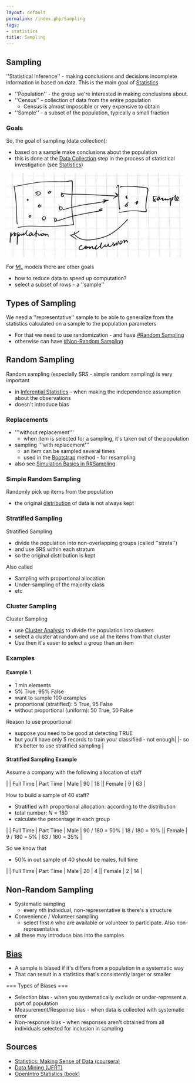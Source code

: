 ```yaml
---
layout: default
permalink: /index.php/Sampling
tags:
- statistics
title: Sampling
---
```

## Sampling
''Statistical Inference'' - making conclusions and decisions incomplete information in based on data. This is the main goal of [Statistics](Statistics)
- ''Population'' - the group we're interested in making conclusions about.
- ''Census'' - collection of data from the entire population
  - Census is almost impossible or very expensive to obtain
- ''Sample'' - a subset of the population, typically a small fraction


### Goals
So, the goal of sampling (data collection): 
- based on a sample make conclusions about the population 
- this is done at the [Data Collection](Data_Collection) step in the process of statistical investigation (see [Statistics](Statistics))

<img src="https://raw.githubusercontent.com/alexeygrigorev/wiki-figures/master/legacy/sample-conclusion.png" alt="Image">


For [ML](Machine_Learning) models there are other goals
- how to reduce data to speed up computation? 
- select a subset of rows - a ''sample''



## Types of Sampling
We need a ''representative'' sample to be able to generalize from the statistics calculated on a sample to the population parameters
- For that we need to use randomization - and have [#Random Sampling](#Random_Sampling)
- otherwise can have [#Non-Random Sampling](#Non-Random_Sampling)


## Random Sampling
Random sampling (especially SRS - simple random sampling) is very important 
- in [Inferential Statistics](Inferential_Statistics) - when making the independence assumption about the observations
- doesn't introduce bias


### Replacements
- '''without replacement'''
  - when item is selected for a sampling, it's taken out of the population
- sampling '''with replacement''' 
  - an item can be sampled several times
  - used in the [Bootstrap](Bootstrap) method - for resampling
- also see [Simulation Basics in R#Sampling](Simulation_Basics_in_R#Sampling)


### Simple Random Sampling
Randomly pick up items from the population
- the original [distribution](distribution) of data is not always kept


### Stratified Sampling
Stratified Sampling 
- divide the population into non-overlapping groups (called ''strata'') 
- and use SRS within each stratum
- so the original distribution is kept

Also called 
- Sampling with proportional allocation
- Under-sampling of the majority class
- etc


### Cluster Sampling
Cluster Sampling
- use [Cluster Analysis](Cluster_Analysis) to divide the population into clusters
- select a cluster at random and use all the items from that cluster
- Use then it's easer to select a group than an item


### Examples
#### Example 1
- 1 mln elements 
- 5% True, 95% False 
- want to sample 100 examples
- proportional (stratified): 5 True, 95 False
- without proportional (uniform): 50 True, 50 False

Reason to use proportional
- suppose you need to be good at detecting TRUE 
- but you'll have only 5 records to train your classified - not enough|   |- so it's better to use stratified sampling |

#### Stratified Sampling Example
Assume a company with the following allocation of staff 

|    |  Full Time  |  Part Time  |   Male    |  90  |  18 ||   Female   |  9  |  63 |

How to build a sample of 40 staff? 
- Stratified with proportional allocation: according to the distribution
- total number: $N = 180$
- calculate the percentage in each group

|    |  Full Time  |  Part Time  |   Male    |  90 / 180 = 50%   |  18 / 180 = 10%  ||   Female   |  9 / 180 = 5%   |  63 / 180 = 35%  |

So we know that 
- 50% in out sample of 40 should be males, full time

|    |  Full Time  |  Part Time  |   Male    |  20   |  4 ||   Female   |  2   |  14 |


## Non-Random Sampling
- Systematic sampling
  - every $n$th individual, non-representative is there's a structure
- Convenience / Volunteer sampling
  - select first $n$ who are available or volunteer to participate. Also non-representative
- all these may introduce bias into the samples


## [Bias](Bias)
- A sample is biased if it's differs from a population in a systematic way
- That can result in a statistics that's consistently larger or smaller

=== Types of Biases === 
- Selection bias - when you systematically exclude or under-represent a part of population
- Measurement/Response bias - when data is collected with systematic error 
- Non-response bias - when responses aren't obtained from all individuals selected for inclusion in sampling


## Sources
- [Statistics: Making Sense of Data (coursera)](Statistics__Making_Sense_of_Data_(coursera))
- [Data Mining (UFRT)](Data_Mining_(UFRT))
- [OpenIntro Statistics (book)](OpenIntro_Statistics_(book))

